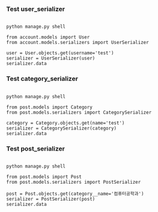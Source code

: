 
### Test user_serializer
``` shell

python manage.py shell

from account.models import User
from account.models.serializers import UserSerializer

user = User.objects.get(username='test')
serializer = UserSerializer(user)
serializer.data

```

### Test category_serializer
``` shell

python manage.py shell

from post.models import Category
from post.models.serializers import CategorySerializer

category = Category.objects.get(name='test')
serializer = CategorySerializer(category)
serializer.data

```

### Test post_serializer
``` shell

python manage.py shell

from post.models import Post
from post.models.serializers import PostSerializer

post = Post.objects.get(category__name='컴퓨터공학과')
serializer = PostSerializer(post)
serializer.data

```

